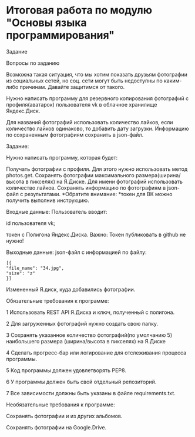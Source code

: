 # Итоговая работа по модулю "Основы языка программирования"
Задание

Вопросы по заданию

Возможна такая ситуация, что мы хотим показать друзьям фотографии из социальных сетей, но соц. сети могут быть недоступны по каким-либо причинам. Давайте защитимся от такого.

Нужно написать программу для резервного копирования фотографий с профиля(аватарок) пользователя vk в облачное хранилище Яндекс.Диск.

Для названий фотографий использовать количество лайков, если количество лайков одинаково, то добавить дату загрузки.
Информацию по сохраненным фотографиям сохранить в json-файл.

Задание:

Нужно написать программу, которая будет:

Получать фотографии с профиля. Для этого нужно использовать метод photos.get.
Сохранять фотографии максимального размера(ширина/высота в пикселях) на Я.Диске.
Для имени фотографий использовать количество лайков.
Сохранять информацию по фотографиям в json-файл с результатами.
*Обратите внимание: *токен для ВК можно получить выполнив инструкцию.

Входные данные:
Пользователь вводит:

id пользователя vk;

токен с Полигона Яндекс.Диска. 
Важно: Токен публиковать в github не нужно!

Выходные данные:
json-файл с информацией по файлу:

    [{
    "file_name": "34.jpg",
    "size": "z"
    }]
    
Измененный Я.диск, куда добавились фотографии.​​

Обязательные требования к программе:

1 Использовать REST API Я.Диска и ключ, полученный с полигона.

2 Для загруженных фотографий нужно создать свою папку.

3 Сохранять указанное количество фотографий(по умолчанию 5) наибольшего размера (ширина/высота в пикселях) на Я.Диске

4 Сделать прогресс-бар или логирование для отслеживания процесса программы.

5 Код программы должен удовлетворять PEP8.

6 У программы должен быть свой отдельный репозиторий.

7 Все зависимости должны быть указаны в файле requiremеnts.txt.​


Необязательные требования к программе:

Сохранять фотографии и из других альбомов.

Сохранять фотографии на Google.Drive.
